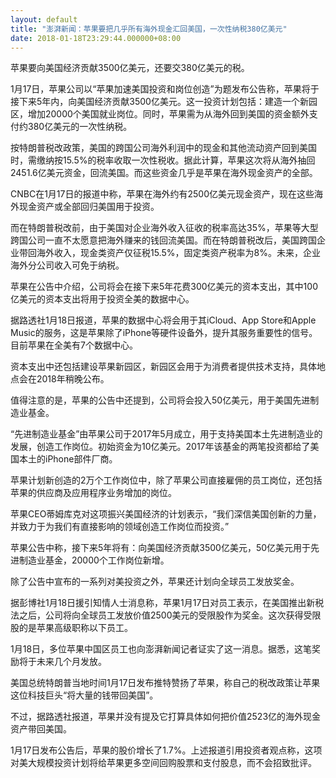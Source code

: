 ```yaml
---
layout: default
title: "澎湃新闻：苹果要把几乎所有海外现金汇回美国，一次性纳税380亿美元"
date: 2018-01-18T23:29:44.000000+08:00
---
```


苹果要向美国经济贡献3500亿美元，还要交380亿美元的税。


1月17日，苹果公司以“苹果加速美国投资和岗位创造”为题发布公告称，苹果将于接下来5年内，向美国经济贡献3500亿美元。这一投资计划包括：建造一个新园区，增加20000个美国就业岗位。同时，苹果需为从海外回到美国的资金额外支付约380亿美元的一次性纳税。


按特朗普税改政策，美国的跨国公司海外利润中的现金和其他流动资产回到美国时，需缴纳按15.5%的税率收取一次性税收。据此计算，苹果这次将从海外抽回2451.6亿美元资金，回流美国。而这些资金几乎是苹果在海外现金资产的全部。


CNBC在1月17日的报道中称，苹果在海外约有2500亿美元现金资产，现在这些海外现金资产或全部回归美国用于投资。


而在特朗普税改前，由于美国对企业海外收入征收的税率高达35%，苹果等大型跨国公司一直不太愿意把海外赚来的钱回流美国。而在特朗普税改后，美国跨国企业带回海外收入，现金类资产仅征税15.5%，固定类资产税率为8%。未来，企业海外分公司收入可免于纳税。


苹果在公告中介绍，公司将会在接下来5年花费300亿美元的资本支出，其中100亿美元的资本支出将用于投资全美的数据中心。


据路透社1月18日报道，苹果的数据中心将会用于其iCloud、App Store和Apple Music的服务，这是苹果除了iPhone等硬件设备外，提升其服务重要性的信号。目前苹果在全美有7个数据中心。


资本支出中还包括建设苹果新园区，新园区会用于为消费者提供技术支持，具体地点会在2018年稍晚公布。


值得注意的是，苹果的公告中还提到，公司将会投入50亿美元，用于美国先进制造业基金。


“先进制造业基金”由苹果公司于2017年5月成立，用于支持美国本土先进制造业的发展，创造工作岗位。初始资金为10亿美元。2017年该基金的两笔投资都给了美国本土的iPhone部件厂商。


苹果计划新创造的2万个工作岗位中，除了苹果公司直接雇佣的员工岗位，还包括苹果的供应商及应用程序业务增加的岗位。


苹果CEO蒂姆库克对这项振兴美国经济的计划表示，“我们深信美国创新的力量，并致力于为我们有直接影响的领域创造工作岗位而投资。”


苹果公告中称，接下来5年将有：向美国经济贡献3500亿美元，50亿美元用于先进制造业基金，20000个工作岗位新增。


除了公告中宣布的一系列对美投资之外，苹果还计划向全球员工发放奖金。


据彭博社1月18日援引知情人士消息称，苹果1月17日对员工表示，在美国推出新税法之后，公司将向全球员工发放价值2500美元的受限股作为奖金。这次获得受限股的是苹果高级职称以下员工。


1月18日，多位苹果中国区员工也向澎湃新闻记者证实了这一消息。据悉，这笔奖励将于未来几个月发放。


美国总统特朗普当地时间1月17日发布推特赞扬了苹果，称自己的税改政策让苹果这位科技巨头“将大量的钱带回美国”。


不过，据路透社报道，苹果并没有提及它打算具体如何把价值2523亿的海外现金资产带回美国。


1月17日发布公告后，苹果的股价增长了1.7%。上述报道引用投资者观点称，这项对美大规模投资计划将给苹果更多空间回购股票和支付股息，而不会招致批评。

